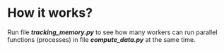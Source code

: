 # How it works? 

Run file ***tracking_memory.py*** to see how many workers can run parallel functions (processes) in file ***compute_data.py*** at the same time. 
